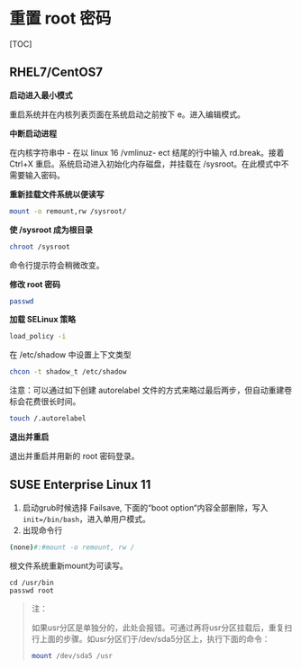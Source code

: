# 重置 root 密码

[TOC]

## RHEL7/CentOS7

**启动进入最小模式**

重启系统并在内核列表页面在系统启动之前按下 e。进入编辑模式。

**中断启动进程**

在内核字符串中 - 在以 linux 16 /vmlinuz- ect 结尾的行中输入 rd.break。接着 Ctrl+X 重启。系统启动进入初始化内存磁盘，并挂载在 /sysroot。在此模式中不需要输入密码。

**重新挂载文件系统以便读写**

```bash
mount -o remount,rw /sysroot/
```

**使 /sysroot 成为根目录**

```bash
chroot /sysroot
```

命令行提示符会稍微改变。

**修改 root 密码**

```bash
passwd
```

**加载 SELinux 策略**

```bash
load_policy -i
```

在 /etc/shadow 中设置上下文类型

```bash
chcon -t shadow_t /etc/shadow
```

注意：可以通过如下创建 autorelabel 文件的方式来略过最后两步，但自动重建卷标会花费很长时间。

```bash
touch /.autorelabel
```

**退出并重启**

退出并重启并用新的 root 密码登录。

## SUSE Enterprise Linux 11

1. 启动grub时候选择 Failsave, 下面的“boot option“内容全部删除，写入`init=/bin/bash`，进入单用户模式。
2. 出现命令行

```bash
(none)#:#mount -o remount, rw /
```

 根文件系统重新mount为可读写。

```bsh
cd /usr/bin
passwd root
```

> 注：
>
> 如果usr分区是单独分的，此处会报错。可通过再将usr分区挂载后，重复扫行上面的步骤。如usr分区们于/dev/sda5分区上，执行下面的命令：
>
> ```bash
> mount /dev/sda5 /usr
> ```
> 